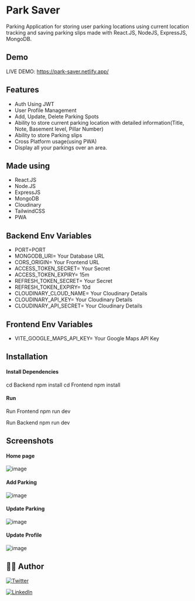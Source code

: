 # Park Saver

Parking Application for storing user parking locations using current location tracking and saving parking slips made with React.JS, NodeJS, ExpressJS, MongoDB.

## Demo

LIVE DEMO: https://park-saver.netlify.app/

## Features

- Auth Using JWT
- User Profile Management
- Add, Update, Delete Parking Spots
- Ability to store current parking location with detailed information(Title, Note, Basement level, Pillar Number)
- Ability to store Parking slips
- Cross Platform usage(using PWA)
- Display all your parkings over an area.
  
## Made using

- React.JS
- Node.JS
- ExpressJS
- MongoDB
- Cloudinary
- TailwindCSS
- PWA


## Backend Env Variables

- PORT=PORT
- MONGODB_URI= Your Database URL
- CORS_ORIGIN= Your Frontend URL
- ACCESS_TOKEN_SECRET= Your Secret
- ACCESS_TOKEN_EXPIRY= 15m
- REFRESH_TOKEN_SECRET= Your Secret
- REFRESH_TOKEN_EXPIRY= 10d
- CLOUDINARY_CLOUD_NAME= Your Cloudinary Details
- CLOUDINARY_API_KEY= Your Cloudinary Details
- CLOUDINARY_API_SECRET= Your Cloudinary Details

## Frontend Env Variables
- VITE_GOOGLE_MAPS_API_KEY= Your Google Maps API Key

## Installation

#### Install Dependencies
cd Backend
npm install
cd Frontend
npm install


#### Run
Run Frontend
npm run dev

Run Backend
npm run dev

## Screenshots

#### Home page
![image](https://github.com/Amanthukral12/Parking-App/assets/47064923/d14fcc1b-096a-4a93-9a7c-5db75706a9ea)


#### Add Parking
![image](https://github.com/Amanthukral12/Parking-App/assets/47064923/55291dde-ee14-486e-8ee8-9455a0883d53)


#### Update Parking
![image](https://github.com/Amanthukral12/Parking-App/assets/47064923/c63f41e9-ac64-4421-b2ff-2550c3306196)


#### Update Profile
![image](https://github.com/Amanthukral12/Parking-App/assets/47064923/e4ed5725-b161-46fd-b075-9c501a910fee)



## :man_in_tuxedo: Author

[![Twitter](https://img.shields.io/badge/follow-%40amanthukral-1DA1F2?style=flat&logo=Twitter)](https://twitter.com/aman_thukral12)

[![LinkedIn](https://img.shields.io/badge/connect-%40amanthukral-%230077B5?style=flat&logo=LinkedIn)](https://www.linkedin.com/in/aman-thukral-574b37150/)
